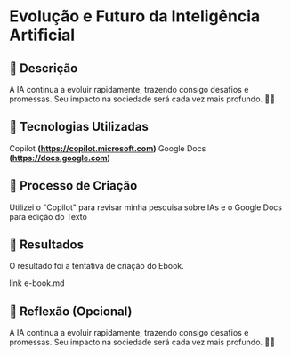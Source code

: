 # Evolução e Futuro da Inteligência Artificial

## 📒 Descrição
A IA continua a evoluir rapidamente, trazendo consigo desafios e promessas. Seu impacto na sociedade será cada vez mais profundo. 🌟🤖

## 🤖 Tecnologias Utilizadas
Copilot **(https://copilot.microsoft.com)**
Google Docs **(https://docs.google.com)**

## 🧐 Processo de Criação
Utilizei o "Copilot" para revisar minha pesquisa sobre IAs e o Google Docs para edição do Texto

## 🚀 Resultados
O resultado foi a tentativa de criação do Ebook.

link e-book.md

## 💭 Reflexão (Opcional)
A IA continua a evoluir rapidamente, trazendo consigo desafios e promessas. 
Seu impacto na sociedade será cada vez mais profundo. 🌟🤖

